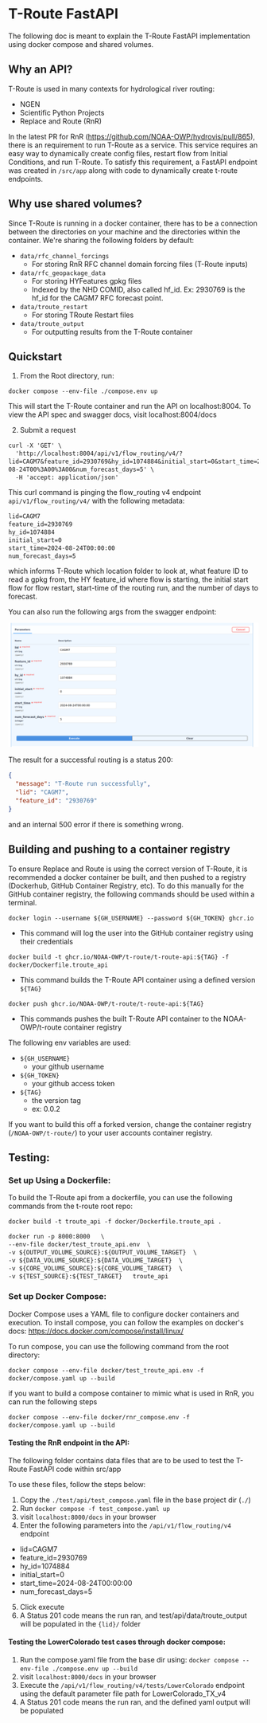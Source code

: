 # T-Route FastAPI

The following doc is meant to explain the T-Route FastAPI implementation using docker compose and shared volumes. 

## Why an API?

T-Route is used in many contexts for hydrological river routing:
- NGEN 
- Scientific Python Projects
- Replace and Route (RnR)

In the latest PR for RnR (https://github.com/NOAA-OWP/hydrovis/pull/865), there is an requirement to run T-Route as a service. This service requires an easy way to dynamically create config files, restart flow from Initial Conditions, and run T-Route. To satisfy this requirement, a FastAPI endpoint was created in `/src/app` along with code to dynamically create t-route endpoints. 

## Why use shared volumes?

Since T-Route is running in a docker container, there has to be a connection between the directories on your machine and the directories within the container. We're sharing the following folders by default:
- `data/rfc_channel_forcings`
  - For storing RnR RFC channel domain forcing files (T-Route inputs)
- `data/rfc_geopackage_data`
  - For storing HYFeatures gpkg files 
  - Indexed by the NHD COMID, also called hf_id. Ex: 2930769 is the hf_id for the CAGM7 RFC forecast point. 
- `data/troute_restart`
  - For storing TRoute Restart files
- `data/troute_output`
  - For outputting results from the T-Route container

## Quickstart
1. From the Root directory, run:
```shell
docker compose --env-file ./compose.env up
```

This will start the T-Route container and run the API on localhost:8004. To view the API spec and swagger docs, visit localhost:8004/docs

2. Submit a request
```shell
curl -X 'GET' \
  'http://localhost:8004/api/v1/flow_routing/v4/?lid=CAGM7&feature_id=2930769&hy_id=1074884&initial_start=0&start_time=2024-08-24T00%3A00%3A00&num_forecast_days=5' \
  -H 'accept: application/json'
```

This curl command is pinging the flow_routing v4 endpoint `api/v1/flow_routing/v4/` with the following metadata:
```
lid=CAGM7
feature_id=2930769
hy_id=1074884
initial_start=0
start_time=2024-08-24T00:00:00
num_forecast_days=5
```

which informs T-Route which location folder to look at, what feature ID to read a gpkg from, the HY feature_id where flow is starting, the initial start flow for flow restart, start-time of the routing run, and the number of days to forecast. 

You can also run the following args from the swagger endpoint:

![alt text](swagger_endpoints.png)

The result for a successful routing is a status 200:
```json
{
  "message": "T-Route run successfully",
  "lid": "CAGM7",
  "feature_id": "2930769"
}
```

and an internal 500 error if there is something wrong. 

## Building and pushing to a container registry

To ensure Replace and Route is using the correct version of T-Route, it is recommended a docker container be built, and then pushed to a registry (Dockerhub, GitHub Container Registry, etc). To do this manually for the GitHub container registry, the following commands should be used within a terminal.

```shell
docker login --username ${GH_USERNAME} --password ${GH_TOKEN} ghcr.io
```
- This command will log the user into the GitHub container registry using their credentials

```shell
docker build -t ghcr.io/NOAA-OWP/t-route/t-route-api:${TAG} -f docker/Dockerfile.troute_api
```
- This command builds the T-Route API container using a defined version `${TAG}`

```shell
docker push ghcr.io/NOAA-OWP/t-route/t-route-api:${TAG}
```
- This commands pushes the built T-Route API container to the NOAA-OWP/t-route container registry


The following env variables are used:
- `${GH_USERNAME}`
  - your github username
- `${GH_TOKEN}`
  - your github access token
- `${TAG} `
  - the version tag
  - ex: 0.0.2

If you want to build this off a forked version, change the container registry (`/NOAA-OWP/t-route/`) to your user accounts container registry.

## Testing:

### Set up Using a Dockerfile:

To build the T-Route api from a dockerfile, you can use the following commands from the t-route root repo:

```shell
docker build -t troute_api -f docker/Dockerfile.troute_api .
```

```shell
docker run -p 8000:8000   \
--env-file docker/test_troute_api.env  \
-v ${OUTPUT_VOLUME_SOURCE}:${OUTPUT_VOLUME_TARGET}  \
-v ${DATA_VOLUME_SOURCE}:${DATA_VOLUME_TARGET}  \
-v ${CORE_VOLUME_SOURCE}:${CORE_VOLUME_TARGET}  \
-v ${TEST_SOURCE}:${TEST_TARGET}   troute_api
```

### Set up Docker Compose:

Docker Compose uses a YAML file to configure docker containers and execution. To install compose, you can follow the examples on docker's docs: https://docs.docker.com/compose/install/linux/

To run compose, you can use the following command from the root directory:

```shell
docker compose --env-file docker/test_troute_api.env -f docker/compose.yaml up --build
```

if you want to build a compose container to mimic what is used in RnR, you can run the following steps
```shell
docker compose --env-file docker/rnr_compose.env -f docker/compose.yaml up --build
```

#### Testing the RnR endpoint in the API: 
The following folder contains data files that are to be used to test the T-Route FastAPI code within src/app

To use these files, follow the steps below:

1. Copy the `./test/api/test_compose.yaml` file in the base project dir (`./`)
2. Run `docker compose -f test_compose.yaml up`
3. visit `localhost:8000/docs` in your browser
4. Enter the following parameters into the `/api/v1/flow_routing/v4` endpoint
- lid=CAGM7
- feature_id=2930769
- hy_id=1074884
- initial_start=0
- start_time=2024-08-24T00:00:00
- num_forecast_days=5
5. Click execute
6. A Status 201 code means the run ran, and test/api/data/troute_output will be populated in the `{lid}/` folder

#### Testing the LowerColorado test cases through docker compose:
1. Run the compose.yaml file from the base dir using: `docker compose --env-file ./compose.env up --build`
2. visit `localhost:8000/docs` in your browser
3. Execute the `/api/v1/flow_routing/v4/tests/LowerColorado` endpoint using the default parameter file path for LowerColorado_TX_v4 
4. A Status 201 code means the run ran, and the defined yaml output will be populated
